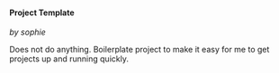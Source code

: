 ﻿
#### Project Template
*by sophie*

Does not do anything. Boilerplate project to make it easy for me to get projects up and running quickly.

